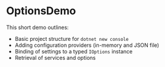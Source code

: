 # OptionsDemo

This short demo outlines:

- Basic project structure for `dotnet new console`
- Adding configuration providers (in-memory and JSON file)
- Binding of settings to a typed `IOptions` instance
- Retrieval of services and options